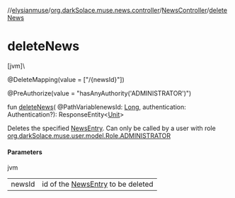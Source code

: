 //[elysianmuse](../../../index.md)/[org.darkSolace.muse.news.controller](../index.md)/[NewsController](index.md)/[deleteNews](delete-news.md)

# deleteNews

[jvm]\

@DeleteMapping(value = [&quot;/{newsId}&quot;])

@PreAuthorize(value = &quot;hasAnyAuthority('ADMINISTRATOR')&quot;)

fun [deleteNews](delete-news.md)(
@PathVariablenewsId: [Long](https://kotlinlang.org/api/latest/jvm/stdlib/kotlin/-long/index.html), authentication:
Authentication?): ResponseEntity&lt;[Unit](https://kotlinlang.org/api/latest/jvm/stdlib/kotlin/-unit/index.html)&gt;

Deletes the specified [NewsEntry](../../org.darkSolace.muse.news.model/-news-entry/index.md). Can only be called by a
user with
role [org.darkSolace.muse.user.model.Role.ADMINISTRATOR](../../org.darkSolace.muse.user.model/-role/-a-d-m-i-n-i-s-t-r-a-t-o-r/index.md)

#### Parameters

jvm

|        |                                                                                                |
|--------|------------------------------------------------------------------------------------------------|
| newsId | id of the [NewsEntry](../../org.darkSolace.muse.news.model/-news-entry/index.md) to be deleted |
